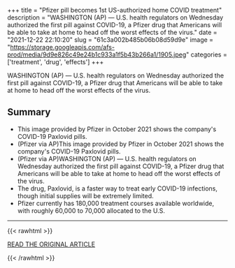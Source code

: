 +++
title = "Pfizer pill becomes 1st US-authorized home COVID treatment"
description = "WASHINGTON (AP) — U.S. health regulators on Wednesday authorized the first pill against COVID-19, a Pfizer drug that Americans will be able to take at home to head off the worst effects of the virus."
date = "2021-12-22 22:10:20"
slug = "61c3a002b485b06b08d59d9e"
image = "https://storage.googleapis.com/afs-prod/media/9d9e826c49e24b1c933a1f5b43b266a1/1905.jpeg"
categories = ['treatment', 'drug', 'effects']
+++

WASHINGTON (AP) — U.S. health regulators on Wednesday authorized the first pill against COVID-19, a Pfizer drug that Americans will be able to take at home to head off the worst effects of the virus.

## Summary

- This image provided by Pfizer in October 2021 shows the company's COVID-19 Paxlovid pills.
- (Pfizer via AP)This image provided by Pfizer in October 2021 shows the company's COVID-19 Paxlovid pills.
- (Pfizer via AP)WASHINGTON (AP) — U.S. health regulators on Wednesday authorized the first pill against COVID-19, a Pfizer drug that Americans will be able to take at home to head off the worst effects of the virus.
- The drug, Paxlovid, is a faster way to treat early COVID-19 infections, though initial supplies will be extremely limited.
- Pfizer currently has 180,000 treatment courses available worldwide, with roughly 60,000 to 70,000 allocated to the U.S.

---

{{< rawhtml >}}
  <p class="article-category">
    <a target="_blank" href="https://apnews.com/article/f5f65e7e61d6aa9c7dfa193053e8878a">READ THE ORIGINAL ARTICLE</a>
  </p>
{{< /rawhtml >}}
